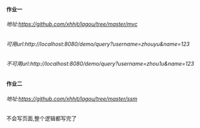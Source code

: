 #### 作业一
  ###### 地址:https://github.com/xhhjt/lagou/tree/master/mvc
  ###### 可用url:http://localhost:8080/demo/query?username=zhouyu&name=123
  ###### 不可用url:http://localhost:8080/demo/query?username=zhou1u&name=123
  
#### 作业二
###### 地址:https://github.com/xhhjt/lagou/tree/master/ssm
不会写页面,整个逻辑都写完了